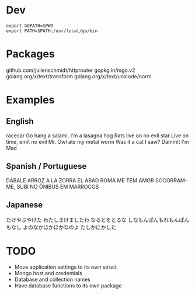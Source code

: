 # Dev
```
export GOPATH=$PWD
export PATH=$PATH:/usr/local/go/bin
```

# Packages
github.com/julienschmidt/httprouter
gopkg.in/mgo.v2
golang.org/x/text/transform
golang.org/x/text/unicode/norm

# Examples
## English
racecar
Go hang a salami, I'm a lasagna hog
Rats live on no evil star
Live on time, emit no evil
Mr. Owl ate my metal worm
Was it a cat I saw?
Dammit I'm Mad

## Spanish / Portuguese
DÁBALE ARROZ A LA ZORRA EL ABAD
ROMA ME TEM AMOR
SOCORRAM-ME, SUBI NO ÔNIBUS EM MARROCOS

## Japanese
たけやぶやけた
わたしまけましたわ
なるとをとるな
しなもんぱんもれもんぱんもなし
よのなかほかほかなのよ
たしかにかした

# TODO
* Move application settings to its own struct
 * Mongo host and credentials
 * Database and collection names
* Have database functions to its own package

